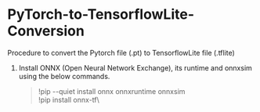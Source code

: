 # PyTorch-to-TensorflowLite-Conversion
Procedure to convert the Pytorch file (.pt) to TensorflowLite file (.tflite)

1) Install ONNX (Open Neural Network Exchange), its runtime and onnxsim using the below commands.
   >!pip --quiet install onnx onnxruntime onnxsim\
   >!pip install onnx-tf\
